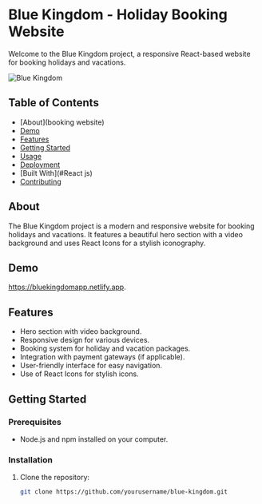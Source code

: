 # Blue Kingdom - Holiday Booking Website

Welcome to the Blue Kingdom project, a responsive React-based website for booking holidays and vacations.

![Blue Kingdom](/path/to/screenshot.png)

## Table of Contents

- [About](booking website)
- [Demo](bluekingdomapp.netlify.app)
- [Features](UI)
- [Getting Started](#npm)
- [Usage](#Booking)
- [Deployment](#netlify)
- [Built With](#React js)
- [Contributing](#Includes)

## About

The Blue Kingdom project is a modern and responsive website for booking holidays and vacations. It features a beautiful hero section with a video background and uses React Icons for a stylish iconography.

## Demo

https://bluekingdomapp.netlify.app.

## Features

- Hero section with video background.
- Responsive design for various devices.
- Booking system for holiday and vacation packages.
- Integration with payment gateways (if applicable).
- User-friendly interface for easy navigation.
- Use of React Icons for stylish icons.

## Getting Started

### Prerequisites

- Node.js and npm installed on your computer.

### Installation

1. Clone the repository:
   ```bash
   git clone https://github.com/yourusername/blue-kingdom.git
   ```
